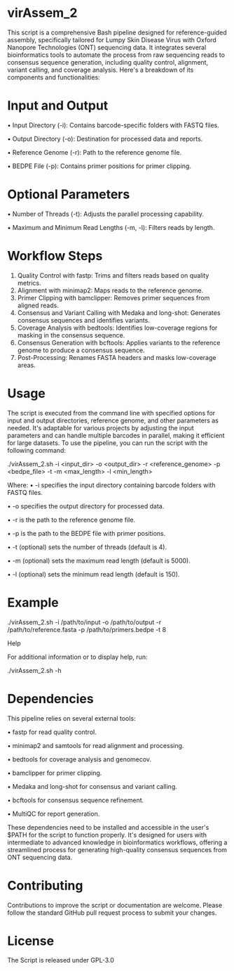 # virAssem_2


This script is a comprehensive Bash pipeline designed for reference-guided assembly, specifically tailored for Lumpy Skin Disease Virus with Oxford Nanopore Technologies (ONT) sequencing data. It integrates several bioinformatics tools to automate the process from raw sequencing reads to consensus sequence generation, including quality control, alignment, variant calling, and coverage analysis. Here's a breakdown of its components and functionalities:

# Input and Output
•	Input Directory (-i): Contains barcode-specific folders with FASTQ files.

•	Output Directory (-o): Destination for processed data and reports.

•	Reference Genome (-r): Path to the reference genome file.

•	BEDPE File (-p): Contains primer positions for primer clipping.
# Optional Parameters
•	Number of Threads (-t): Adjusts the parallel processing capability.

•	Maximum and Minimum Read Lengths (-m, -l): Filters reads by length.
# Workflow Steps
1.	Quality Control with fastp: Trims and filters reads based on quality metrics.
2.	Alignment with minimap2: Maps reads to the reference genome.
3.	Primer Clipping with bamclipper: Removes primer sequences from aligned reads.
4.	Consensus and Variant Calling with Medaka and long-shot: Generates consensus sequences and identifies variants.
5.	Coverage Analysis with bedtools: Identifies low-coverage regions for masking in the consensus sequence.
6.	Consensus Generation with bcftools: Applies variants to the reference genome to produce a consensus sequence.
7.	Post-Processing: Renames FASTA headers and masks low-coverage areas.
# Usage
The script is executed from the command line with specified options for input and output directories, reference genome, and other parameters as needed. It's adaptable for various projects by adjusting the input parameters and can handle multiple barcodes in parallel, making it efficient for large datasets.
To use the pipeline, you can run the script with the following command:

./virAssem_2.sh -i <input_dir> -o <output_dir> -r <reference_genome> -p <bedpe_file> -t <threads> -m <max_length> -l <min_length> 

Where:
•	-i specifies the input directory containing barcode folders with FASTQ files.

•	-o specifies the output directory for processed data.

•	-r is the path to the reference genome file.

•	-p is the path to the BEDPE file with primer positions.

•	-t (optional) sets the number of threads (default is 4).

•	-m (optional) sets the maximum read length (default is 5000).

•	-l (optional) sets the minimum read length (default is 150).

# Example
./virAssem_2.sh -i /path/to/input -o /path/to/output -r /path/to/reference.fasta -p /path/to/primers.bedpe -t 8 

Help

For additional information or to display help, run:

./virAssem_2.sh -h 

# Dependencies
This pipeline relies on several external tools:

•	fastp for read quality control.

•	minimap2 and samtools for read alignment and processing.

•	bedtools for coverage analysis and genomecov.

•	bamclipper for primer clipping.

•	Medaka and long-shot for consensus and variant calling.

•	bcftools for consensus sequence refinement.

•	MultiQC for report generation.

These dependencies need to be installed and accessible in the user's $PATH for the script to function properly. It's designed for users with intermediate to advanced knowledge in bioinformatics workflows, offering a streamlined process for generating high-quality consensus sequences from ONT sequencing data.

# Contributing
Contributions to improve the script or documentation are welcome. Please follow the standard GitHub pull request process to submit your changes.

# License
The Script is released under GPL-3.0


